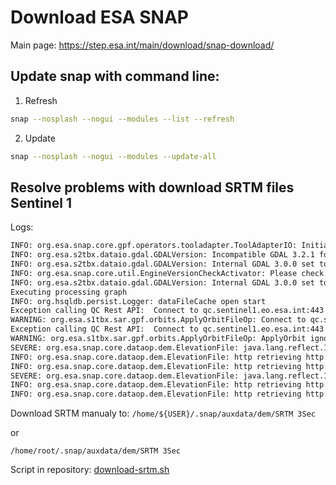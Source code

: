 # Download ESA SNAP

Main page:
https://step.esa.int/main/download/snap-download/

## Update snap with command line:
1. Refresh
```bash
snap --nosplash --nogui --modules --list --refresh
```
2. Update
```bash
snap --nosplash --nogui --modules --update-all
```

## Resolve problems with download SRTM files Sentinel 1
Logs:
```bash
INFO: org.esa.snap.core.gpf.operators.tooladapter.ToolAdapterIO: Initializing external tool adapters
INFO: org.esa.s2tbx.dataio.gdal.GDALVersion: Incompatible GDAL 3.2.1 found on system. Internal GDAL 3.0.0 from distribution will be used.
INFO: org.esa.s2tbx.dataio.gdal.GDALVersion: Internal GDAL 3.0.0 set to be used by SNAP.
INFO: org.esa.snap.core.util.EngineVersionCheckActivator: Please check regularly for new updates for the best SNAP experience.
INFO: org.esa.s2tbx.dataio.gdal.GDALVersion: Internal GDAL 3.0.0 set to be used by SNAP.
Executing processing graph
INFO: org.hsqldb.persist.Logger: dataFileCache open start
Exception calling QC Rest API:  Connect to qc.sentinel1.eo.esa.int:443 [qc.sentinel1.eo.esa.int/131.176.235.71] failed: Connection timed out (Connection timed out)
WARNING: org.esa.s1tbx.sar.gpf.orbits.ApplyOrbitFileOp: Connect to qc.sentinel1.eo.esa.int:443 [qc.sentinel1.eo.esa.int/131.176.235.71] failed: Connection timed out (Connection timed out)
Exception calling QC Rest API:  Connect to qc.sentinel1.eo.esa.int:443 [qc.sentinel1.eo.esa.int/131.176.235.71] failed: Connection timed out (Connection timed out)
WARNING: org.esa.s1tbx.sar.gpf.orbits.ApplyOrbitFileOp: ApplyOrbit ignoring error and continuing: org.apache.http.conn.HttpHostConnectException: Connect to qc.sentinel1.eo.esa.int:443 [qc.sentinel1.eo.esa.int/131.176.235.71] failed: Connection timed out (Connection timed out)
SEVERE: org.esa.snap.core.dataop.dem.ElevationFile: java.lang.reflect.InvocationTargetException
INFO: org.esa.snap.core.dataop.dem.ElevationFile: http retrieving http://cgiar-csi-srtm.openterrain.org.s3.amazonaws.com/source/srtm_39_01.zip
INFO: org.esa.snap.core.dataop.dem.ElevationFile: http retrieving http://srtm.csi.cgiar.org/wp-content/uploads/files/srtm_5x5/TIFF/srtm_39_01.zip
SEVERE: org.esa.snap.core.dataop.dem.ElevationFile: java.lang.reflect.InvocationTargetException
INFO: org.esa.snap.core.dataop.dem.ElevationFile: http retrieving http://cgiar-csi-srtm.openterrain.org.s3.amazonaws.com/source/srtm_39_01.zip
INFO: org.esa.snap.core.dataop.dem.ElevationFile: http retrieving http://srtm.csi.cgiar.org/wp-content/uploads/files/srtm_5x5/TIFF/srtm_39_01.zip
```

Download SRTM manualy to:
```/home/${USER}/.snap/auxdata/dem/SRTM 3Sec```

or

```/home/root/.snap/auxdata/dem/SRTM 3Sec```

Script in repository:
[download-srtm.sh](download-srtm.sh)